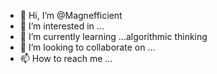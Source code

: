 - 👋 Hi, I’m @Magnefficient
- 👀 I’m interested in ...
- 🌱 I’m currently learning ...algorithmic thinking
- 💞️ I’m looking to collaborate on ...
- 📫 How to reach me ...

<!---
Magnefficient/Magnefficient is a ✨ special ✨ repository because its `README.md` (this file) appears on your GitHub profile.
You can click the Preview link to take a look at your changes.
--->
